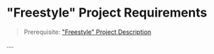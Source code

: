 # "Freestyle" Project Requirements

> Prerequisite: ["Freestyle" Project Description](/projects/freestyle.md)



....
